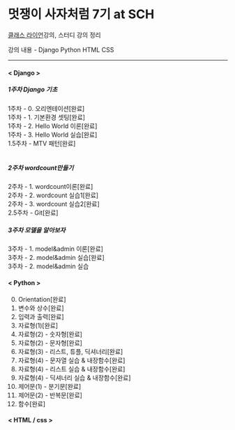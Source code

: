 ﻿# 멋쟁이 사자처럼 7기 at SCH

<a href = "https://class.likelion.org">클래스 라이언</a>강의, 스터디 강의 정리

강의 내용 - Django Python HTML CSS
*******

#### < Django >

##### 1주차 Django 기초<br>
1주차 - 0. 오리엔테이션[완료]<br>
1주차 - 1. 기본환경 셋팅[완료]<br>
1주차 - 2. Hello World 이론[완료]<br>
1주차 - 3. Hello World 실습[완료]<br>
1.5주차 -  MTV 패턴[완료]<br><br>

##### 2주차 wordcount만들기
2주차 - 1. wordcount이론[완료]<br>
2주차 - 2. wordcount 실습1[완료]<br>
2주차 - 3. wordcount 실습2[완료]<br>
2.5주차 - Git[완료]<br>


##### 3주차 모델을 알아보자
3주차 - 1. model&admin 이론[완료]<br>
3주차 - 2. model&admin 실습[완료]<br>
3주차 - 2. model&admin 실습

#### < Python >
0. Orientation[완료]<br>
1. 변수와 상수[완료]<br>
2. 입력과 출력[완료]<br>
3. 자료형(1)[완료]<br>
4. 자료형(2) - 숫자형[완료]<br>
5. 자료형(2) - 문자형[완료]<br>
6. 자료형(3) - 리스트, 튜플, 딕셔너리[완료]<br>
7. 자료형(4) - 문자열 실습 & 내장함수[완료]<br>
8. 자료형(4) - 리스트 실습 & 내장함수[완료]<br>
9. 자료형(4) - 딕셔너리 실습 & 내장함수[완료]<br>
10. 제어문(1) - 분기문[완료]<br>
11. 제어문(2) - 반복문[완료]<br>
12. 함수[완료]<br>

#### < HTML / css >
